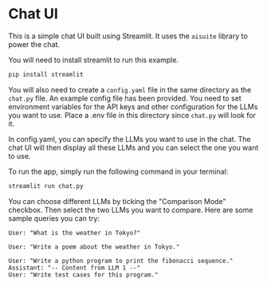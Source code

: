 # Chat UI

This is a simple chat UI built using Streamlit. It uses the `aisuite` library to power the chat.

You will need to install streamlit to run this example.

```bash
pip install streamlit
```

You will also need to create a `config.yaml` file in the same directory as the `chat.py` file. An example config file has been provided. You need to set environment variables for the API keys and other configuration for the LLMs you want to use. Place a .env file in this directory since `chat.py` will look for it.

In config.yaml, you can specify the LLMs you want to use in the chat. The chat UI will then display all these LLMs and you can select the one you want to use.

To run the app, simply run the following command in your terminal:

```bash
streamlit run chat.py
```

You can choose different LLMs by ticking the "Comparison Mode" checkbox. Then select the two LLMs you want to compare.
Here are some sample queries you can try:

```
User: "What is the weather in Tokyo?"
```

```
User: "Write a poem about the weather in Tokyo."
```

```
User: "Write a python program to print the fibonacci sequence."
Assistant: "-- Content from LLM 1 --"
User: "Write test cases for this program."
```

